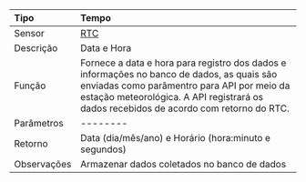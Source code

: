 | Tipo | Tempo |
| :--- | :--- |
| Sensor | [RTC](/rtc.md) |
| Descrição | Data e Hora |
| Função | Fornece a data e hora para registro dos dados e informações no banco de dados, as quais são enviadas como parâmentro para API por meio da estação meteorológica.  A API registrará os dados recebidos de acordo com retorno do RTC. |
| Parâmetros | -------- |
| Retorno | Data \(dia/mês/ano\) e Horário \(hora:minuto e segundos\) |
| Observações | Armazenar dados coletados no banco de dados |



